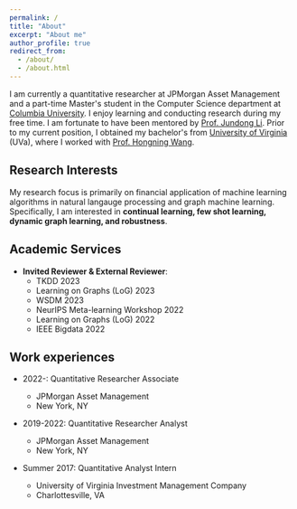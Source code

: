 ```yaml
---
permalink: /
title: "About"
excerpt: "About me"
author_profile: true
redirect_from: 
  - /about/
  - /about.html
---
```


I am currently a quantitative researcher at JPMorgan Asset Management and a part-time Master's student in the Computer Science department at [Columbia University](https://www.engineering.columbia.edu/). I enjoy learning and conducting research during my free time. I am fortunate to have been mentored by [Prof. Jundong Li](http://www.ece.virginia.edu/~jl6qk/). Prior to my current position, I obtained my bachelor's from [University of Virginia](https://www.virginia.edu/) (UVa), where I worked with [Prof. Hongning Wang](https://www.cs.virginia.edu/~hw5x/).

<!--I am currently a quantitative researcher at JPMorgan Asset Management. I am fortunate to have been mentored by [Prof. Jundong Li](http://www.ece.virginia.edu/~jl6qk/). Prior to my current position, I obtained my bachelor's from [University of Virginia](https://www.virginia.edu/) (UVa), where I worked with [Prof. Hongning Wang](https://www.cs.virginia.edu/~hw5x/).-->

Research Interests
---
My research focus is primarily on financial application of machine learning algorithms in natural langauge processing and graph machine learning. Specifically, I am interested in **continual learning, few shot learning, dynamic graph learning, and robustness**.
<!--My research focus is primarily on financial forecasting.-->

Academic Services
------
* **Invited Reviewer & External Reviewer**:
  * TKDD 2023
  * Learning on Graphs (LoG) 2023
  * WSDM 2023
  * NeurIPS Meta-learning Workshop 2022
  * Learning on Graphs (LoG) 2022
  * IEEE Bigdata 2022

Work experiences
------
* 2022-:  Quantitative Researcher Associate
  * JPMorgan Asset Management
  * New York, NY

* 2019-2022: Quantitative Researcher Analyst
  * JPMorgan Asset Management
  * New York, NY

* Summer 2017: Quantitative Analyst Intern
  * University of Virginia Investment Management Company
  * Charlottesville, VA